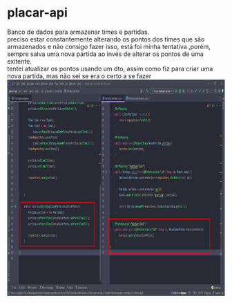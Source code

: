 # placar-api

Banco de dados para armazenar times e partidas.<br>
preciso estar constantemente alterando os pontos dos times que são armazenados e não consigo fazer isso, está foi minha tentativa ,porém, 
sempre salva uma nova partida ao invés de alterar os pontos de uma exitente.<br>
tentei atualizar os pontos usando um dto, assim como fiz para criar uma nova partida, mas não sei se era o certo a se fazer
<img align="center" alt="jogo-pic" height="500" src="Screenshot_4.png"/>


